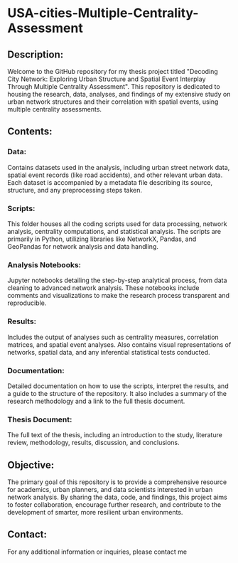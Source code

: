 # USA-cities-Multiple-Centrality-Assessment

## Description:

Welcome to the GitHub repository for my thesis project titled "Decoding City Network: Exploring Urban Structure and Spatial Event Interplay Through Multiple Centrality Assessment". This repository is dedicated to housing the research, data, analyses, and findings of my extensive study on urban network structures and their correlation with spatial events, using multiple centrality assessments.

## Contents:

### Data: 

Contains datasets used in the analysis, including urban street network data, spatial event records (like road accidents), and other relevant urban data. Each dataset is accompanied by a metadata file describing its source, structure, and any preprocessing steps taken.

### Scripts:

This folder houses all the coding scripts used for data processing, network analysis, centrality computations, and statistical analysis. The scripts are primarily in Python, utilizing libraries like NetworkX, Pandas, and GeoPandas for network analysis and data handling.

### Analysis Notebooks:

Jupyter notebooks detailing the step-by-step analytical process, from data cleaning to advanced network analysis. These notebooks include comments and visualizations to make the research process transparent and reproducible.

### Results:

Includes the output of analyses such as centrality measures, correlation matrices, and spatial event analyses. Also contains visual representations of networks, spatial data, and any inferential statistical tests conducted.

### Documentation:

Detailed documentation on how to use the scripts, interpret the results, and a guide to the structure of the repository. It also includes a summary of the research methodology and a link to the full thesis document.

### Thesis Document:

The full text of the thesis, including an introduction to the study, literature review, methodology, results, discussion, and conclusions.

## Objective:

The primary goal of this repository is to provide a comprehensive resource for academics, urban planners, and data scientists interested in urban network analysis. By sharing the data, code, and findings, this project aims to foster collaboration, encourage further research, and contribute to the development of smarter, more resilient urban environments.


## Contact:

For any additional information or inquiries, please contact me 

